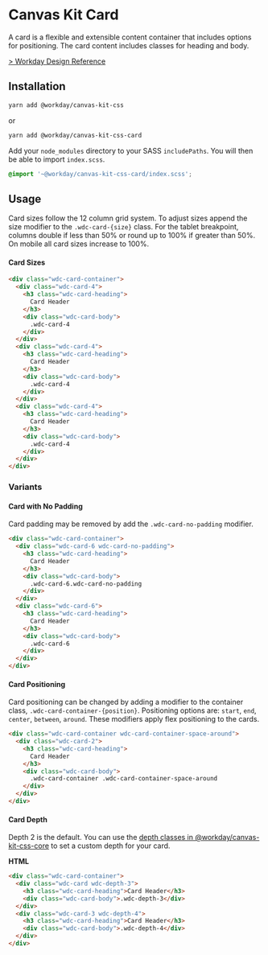# Canvas Kit Card

A card is a flexible and extensible content container that includes options for positioning. The
card content includes classes for heading and body.

[> Workday Design Reference](https://design.workday.com/components/containers/cards)

## Installation

```sh
yarn add @workday/canvas-kit-css
```

or

```sh
yarn add @workday/canvas-kit-css-card
```

Add your `node_modules` directory to your SASS `includePaths`. You will then be able to import
`index.scss`.

```scss
@import '~@workday/canvas-kit-css-card/index.scss';
```

## Usage

Card sizes follow the 12 column grid system. To adjust sizes append the size modifier to the
`.wdc-card-{size}` class. For the tablet breakpoint, columns double if less than 50% or round up to
100% if greater than 50%. On mobile all card sizes increase to 100%.

#### Card Sizes

```html
<div class="wdc-card-container">
  <div class="wdc-card-4">
    <h3 class="wdc-card-heading">
      Card Header
    </h3>
    <div class="wdc-card-body">
      .wdc-card-4
    </div>
  </div>
  <div class="wdc-card-4">
    <h3 class="wdc-card-heading">
      Card Header
    </h3>
    <div class="wdc-card-body">
      .wdc-card-4
    </div>
  </div>
  <div class="wdc-card-4">
    <h3 class="wdc-card-heading">
      Card Header
    </h3>
    <div class="wdc-card-body">
      .wdc-card-4
    </div>
  </div>
</div>
```

### Variants

#### Card with No Padding

Card padding may be removed by add the `.wdc-card-no-padding` modifier.

```html
<div class="wdc-card-container">
  <div class="wdc-card-6 wdc-card-no-padding">
    <h3 class="wdc-card-heading">
      Card Header
    </h3>
    <div class="wdc-card-body">
      .wdc-card-6.wdc-card-no-padding
    </div>
  </div>
  <div class="wdc-card-6">
    <h3 class="wdc-card-heading">
      Card Header
    </h3>
    <div class="wdc-card-body">
      .wdc-card-6
    </div>
  </div>
</div>
```

#### Card Positioning

Card positioning can be changed by adding a modifier to the container class,
`.wdc-card-container-{position}`. Positioning options are: `start`, `end`, `center`, `between`,
`around`. These modifiers apply flex positioning to the cards.

```html
<div class="wdc-card-container wdc-card-container-space-around">
  <div class="wdc-card-2">
    <h3 class="wdc-card-heading">
      Card Header
    </h3>
    <div class="wdc-card-body">
      .wdc-card-container .wdc-card-container-space-around
    </div>
  </div>
</div>
```

#### Card Depth

Depth 2 is the default. You can use the
[depth classes in @workday/canvas-kit-css-core](https://github.com/Workday/canvas-kit/tree/master/modules/core/css#depth)
to set a custom depth for your card.

**HTML**

```html
<div class="wdc-card-container">
  <div class="wdc-card wdc-depth-3">
    <h3 class="wdc-card-heading">Card Header</h3>
    <div class="wdc-card-body">.wdc-depth-3</div>
  </div>
  <div class="wdc-card-3 wdc-depth-4">
    <h3 class="wdc-card-heading">Card Header</h3>
    <div class="wdc-card-body">.wdc-depth-4</div>
  </div>
</div>
```
